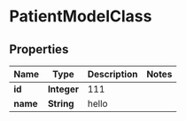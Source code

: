 
# PatientModelClass

## Properties
Name | Type | Description | Notes
------------ | ------------- | ------------- | -------------
**id** | **Integer** | 111 | 
**name** | **String** | hello | 



